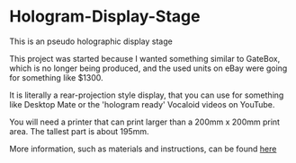 # Hologram-Display-Stage
This is an pseudo holographic display stage

This project was started because I wanted something similar to GateBox, which is no longer being produced, and the used units on eBay were going for something like $1300.

It is literally a rear-projection style display, that you can use for something like Desktop Mate or the 'hologram ready' Vocaloid videos on YouTube.

You will need a printer that can print larger than a 200mm x 200mm print area. The tallest part is about 195mm.

More information, such as materials and instructions, can be found [here](https://github.com/TechMav75/Hologram-Display-Stage/wiki)
